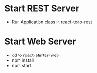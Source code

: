 # Start REST Server
- Run Application class in react-todo-rest

# Start Web Server

- cd to react-starter-web
- npm install
- npm start
